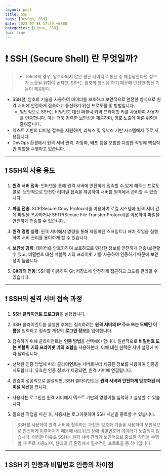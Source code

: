 ```yaml
---
layout: post
title: SSH
tags: [DevOps, SSH]
date: 2023-07-18 17:49 +0800
categories: [Linux, SSH]
toc: true
---
```


# ❗️ SSH (Secure Shell) 란 무엇일까?

> - Telnet의 경우, 암호화되지 않은 평문 데이터로 통신 중 해킹당한다면 정보가 노출될 위험이 높지만, SSH는 암호화 통신을 하기 때문에 안전한 통신 기능이 제공된다.

- SSH란, 암호화 기술을 사용하여 데이터를 보호하고 보안적으로 안전한 방식으로 원격 서버에 안전하게 접속하고 통신하기 위한 프로토콜 및 방법입니다.
  - 일반적으로 SSH는 비밀번호 대신 퍼블릭 키와 프라이빗 키를 사용하여 사용자를 인증합니다. 이는 더욱 강력한 보안성을 제공하며, 암호 노출에 따른 위험을 줄여줍니다.
- 텍스트 기반의 터미널 접속을 지원하며, 리눅스 및 유닉스 기반 시스템에서 주로 사용됩니다.
- DevOps 환경에서 원격 서버 관리, 자동화, 배포 등을 포함한 다양한 작업에 핵심적인 역할을 수행하고 있습니다.

---

## ❗️ SSH의 사용 용도

1. **원격 서버 접속**: 인터넷을 통해 원격 서버에 안전하게 접속할 수 있게 해주는 프로토콜로, 보안적으로 안전한 터미널 접속을 제공하여 서버를 원격에서 관리할 수 있습니다.

2. **파일 전송**: SCP(Secure Copy Protocol)를 이용하여 로컬 시스템과 원격 서버 간에 파일을 복사하거나 SFTP(Secure File Transfer Protocol)를 이용하여 파일을 안전하게 전송할 수 있습니다.

3. **원격 명령 실행**: 원격 서버에서 명령을 통해 자동화된 스크립트나 배치 작업을 실행하여 서버 관리를 용이하게 할 수 있습니다.

4. **보안성 강화**: 데이터를 암호화하여 보호하므로 민감한 정보를 안전하게 전송/보관할 수 있고, 비밀번호 대신 퍼블릭 키와 프라이빗 키를 사용하여 인증하기 때문에 보안성이 높습니다.

5. **Git과의 연동**: SSH를 이용하여 Git 저장소에 안전하게 접근하고 코드를 관리할 수 있습니다.

---

## ❗️ SSH의 원격 서버 접속 과정

1. **SSH 클라이언트 프로그램**을 실행합니다.

2. SSH 클라이언트를 실행한 후에는 접속하려는 **원격 서버의 IP 주소 또는 도메인 이름**을 입력하고 접속할 계정의 **로그인 정보**를 입력합니다.

3. 접속하기 위해 클라이언트는 **인증 방법**을 선택해야 합니다. 일반적으로 **비밀번호 또는 퍼블릭 키와 프라이빗 키의 조합**을 사용하는데, 이에 대한 선택은 서버 설정에 따라 달라집니다.
  - 선택한 인증 방법에 따라 클라이언트는 서버로부터 제공된 정보를 사용하여 인증을 시도합니다. 유효한 인증 정보가 제공되면, 원격 서버에 연결됩니다.

4. 인증이 성공적으로 완료되면, SSH 클라이언트는 **원격 서버와 안전하게 암호화된 터미널 세션**을 엽니다. 
  - 사용자는 로그인한 원격 서버에서 텍스트 기반의 명령어를 입력하고 실행할 수 있습니다.

5. 필요한 작업을 마친 후, 사용자는 로그아웃하여 SSH 세션을 종료할 수 있습니다.

> SSH를 사용하여 원격 서버에 접속하는 과정은 암호화 기술을 사용하여 보안적으로 안전하게 이루어지기 때문에 네트워크 상에 비밀번호와 데이터가 노출되지 않습니다. 이러한 이유로 SSH는 원격 서버 관리와 보안적으로 중요한 작업을 수행할 때 주로 사용되며, 현대의 IT 환경에서 필수적인 프로토콜 중 하나입니다.

---

## ❗️ SSH 키 인증과 비밀번호 인증의 차이점